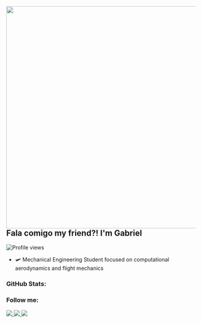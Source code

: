 

<img align="right" height="590em" src="https://raw.githubusercontent.com/gist/gbrielcsta/85e8e724c5f63ae4f6dbba32e17fa6d7/raw/d17511a51d88397583378591b3c2651fcf229cf5/githubcard.svg"/>
<h2 align="left">Fala comigo my friend?! I'm Gabriel</h2>
<p align="left"> <img src="https://komarev.com/ghpvc/?username=gbrielcsta&color=yellow" alt="Profile views" /> </p>

- 🛩️ Mechanical Engineering Student focused on computational aerodynamics and flight mechanics

<h3>GitHub Stats:</h3> 

<h3>Follow me:</h3> 

<div align="left">
  <a href="https://www.instagram.com/gbrielcsta/" alt="Instagram">
    <img src="https://img.shields.io/badge/-Instagram-blue?style=for-the-badge&logo=Instagram&logoColor=FFF"/>
  </a>
  
  <a href="https://www.linkedin.com/in/gbrielcsta" alt="Linkedin">
    <img src="https://img.shields.io/badge/-Linkedin-blue?style=for-the-badge&logo=Linkedin&logoColor=FFF"/>
  </a>

  <a href="https://www.instagram.com/gbrielcsta/" alt="Instagram">
    <img src="https://img.shields.io/badge/-Twitch-blue?style=for-the-badge&logo=Twitch&logoColor=FFF"/>
  </a>
</div>
